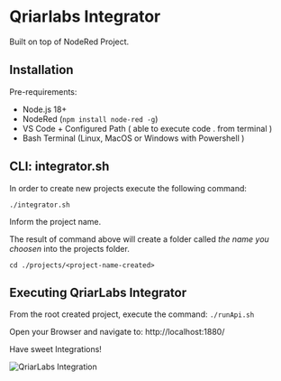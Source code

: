 # Qriarlabs Integrator

Built on top of NodeRed Project.

## Installation

Pre-requirements:

* Node.js 18+
* NodeRed (```npm install node-red -g```)
* VS Code + Configured Path ( able to execute code . from terminal )
* Bash Terminal (Linux, MacOS or Windows with Powershell )

## CLI: integrator.sh 

In order to create new projects execute the following command: 

```./integrator.sh```

Inform the project name. 

The result of command above will create a folder called *the name you choosen* into the projects folder.

```cd ./projects/<project-name-created> ```

## Executing QriarLabs Integrator

From the root created project, execute the command: ```./runApi.sh```

Open your Browser and navigate to: http://localhost:1880/

Have sweet Integrations!

![QriarLabs Integration](https://github.com/qriar-labs/qriarlabs-integrator/blob/b20d31da585807412bdbb93b45ea6effc5bbd27c/base/clean/static/screenshot.png?raw=true)
